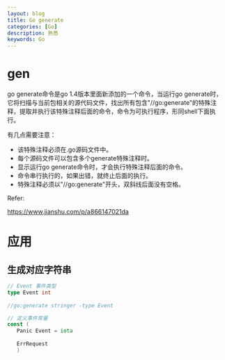 ```yaml
---
layout: blog
title: Go generate
categories: [Go]
description: 熟悉
keywords: Go
---
```


# gen
go generate命令是go 1.4版本里面新添加的一个命令，当运行go generate时，它将扫描与当前包相关的源代码文件，找出所有包含"//go:generate"的特殊注释，提取并执行该特殊注释后面的命令，命令为可执行程序，形同shell下面执行。

有几点需要注意：

- 该特殊注释必须在.go源码文件中。
- 每个源码文件可以包含多个generate特殊注释时。
- 显示运行go generate命令时，才会执行特殊注释后面的命令。
- 命令串行执行的，如果出错，就终止后面的执行。
- 特殊注释必须以"//go:generate"开头，双斜线后面没有空格。

Refer:

https://www.jianshu.com/p/a866147021da


# 应用
## 生成对应字符串
```go
// Event 事件类型  
type Event int  
  
//go:generate stringer -type Event  

// 定义事件常量  
const (  
   Panic Event = iota  
  
   ErrRequest
   )
```

